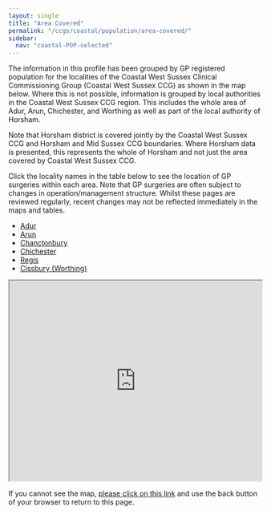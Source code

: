 ```yaml
---
layout: single
title: "Area Covered"
permalink: "/ccgs/coastal/population/area-covered/"
sidebar:
  nav: "coastal-POP-selected"
---
```


The information in this profile has been grouped by GP registered population for the localities of the Coastal West Sussex Clinical Commissioning Group (Coastal West Sussex CCG) as shown in the map below. Where this is not possible, information is grouped by local authorities in the Coastal West Sussex CCG region. This includes the whole area of Adur, Arun, Chichester, and Worthing as well as part of the local authority of Horsham.

Note that Horsham district is covered jointly by the Coastal West Sussex CCG and Horsham and Mid Sussex CCG boundaries. Where Horsham data is presented, this represents the whole of Horsham and not just the area covered by Coastal West Sussex CCG.

Click the locality names in the table below to see the location of GP surgeries within each area. Note that GP surgeries are often subject to changes in operation/management structure. Whilst these pages are reviewed regularly, recent changes may not be reflected immediately in the maps and tables.


- [Adur](/ccg/coastal/population/area-covered/adur/)
- [Arun](/ccg/coastal/population/area-covered/arun/)
- [Chanctonbury](/ccg/coastal/population/area-covered/chanctonbury/)
- [Chichester](/ccg/coastal/population/area-covered/chichester/)
- [Regis](/ccg/coastal/population/area-covered/regis/)
- [Cissbury (Worthing)](/ccg/coastal/population/area-covered/cissbury-worthing/)

<iframe src="http://jsna.westsussex.gov.uk/wp-content/uploads/2016/10/WSx_GPs_CCG_Localities-1.html" width="100%" height="400"></iframe>

If you cannot see the map, [please click on this link](http://jsna.westsussex.gov.uk/wp-content/uploads/2016/10/WSx_GPs_CCG_Localities-1.html) and use the back button of your browser to return to this page.